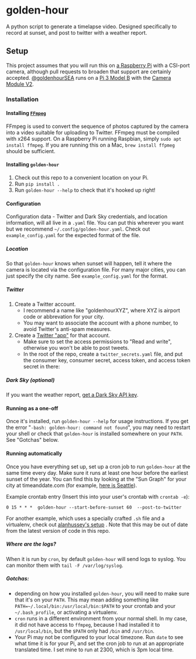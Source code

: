 # golden-hour

A python script to generate a timelapse video. Designed specifically to record at sunset, and post to twitter with a weather report.

## Setup

This project assumes that you will run this on [a Raspberry Pi][pi] with a CSI-port camera, although pull requests to broaden that support are certainly accepted. [@goldenhourSEA][goldenhourSEA] runs on a [Pi 3 Model B][model-3] with the [Camera Module V2][camera].

[pi]: https://www.raspberrypi.org
[camera]: https://www.raspberrypi.org/products/camera-module-v2/
[goldenhourSEA]: https://twitter.com/goldenhourSEA
[model-3]: https://www.raspberrypi.org/products/raspberry-pi-3-model-b/

### Installation

#### Installing [`FFmpeg`][ffmpeg]

FFmpeg is used to convert the sequence of photos captured by the camera into a video suitable for uploading to Twitter. FFmpeg must be compiled with x264 support. On a Raspberry Pi running Raspbian, simply `sudo apt install ffmpeg`. If you are running this on a Mac, `brew install ffpmeg` should be sufficient.

[ffmpeg]: http://ffmpeg.org

#### Installing `golden-hour`

1. Check out this repo to a convenient location on your Pi.
2. Run `pip install .`
3. Run `golden-hour --help` to check that it's hooked up right!

#### Configuration

Configuration data - Twitter and Dark Sky credentials, and location information, will all live in a `.yaml` file.
You can put this wherever you want but we recommend `~/.config/golden-hour.yaml`. 
Check out `example_config.yaml` for the expected format of the file.

##### Location

So that `golden-hour` knows when sunset will happen, tell it where the camera is located via the configuration file. For many major cities, you can just specify the city name.
See `example_config.yaml` for the format.

##### Twitter

1. Create a Twitter account.
    - I recommend a name like "goldenhourXYZ", where XYZ is airport code or abbrevation for your city.
    - You may want to associate the account with a phone number, to avoid Twitter's anti-spam measures.
2. Create a [Twitter "app"][twitter-app] for that account.
    - Make sure to set the access permissions to "Read and write", otherwise you won't be able to post tweets.
    - In the root of the repo, create a `twitter_secrets.yaml` file, and put the consumer key, consumer secret, access token, and access token secret in there:

[twitter-app]: https://apps.twitter.com

##### Dark Sky *(optional)*

If you want the weather report, [get a Dark Sky API key][dark-sky-api].

[dark-sky-api]: https://darksky.net/dev

#### Running as a one-off

Once it's installed, run `golden-hour --help` for usage instructions.
If you get the error "`-bash: golden-hour: command not found`", you may need to restart your shell or check that `golden-hour` is installed somewhere on your `PATH`. See "Gotchas" below.

#### Running automatically

Once you have everything set up, set up a cron job to run `golden-hour` at the same time every day. Make sure it runs at least one hour before the earliest sunset of the year. You can find this by looking at the "Sun Graph" for your city at timeanddate.com (for example, [here is Seattle](https://www.timeanddate.com/sun/usa/seattle)).

Example crontab entry (Insert this into your user's crontab with `crontab -e`):
```cron
0 15 * * *  golden-hour --start-before-sunset 60  --post-to-twitter
```
For another example, which uses a specially crafted `.sh` file and a virtualenv, check out [alanhussey's setup](`https://gist.github.com/alanhussey/0f5ccbd1f28e1c7d2c851bff5c496889`) . Note that this may be out of date from the latest version of code in this repo.

##### Where are the logs?

When it is run by `cron`, by default `golden-hour` will send logs to syslog. You can monitor them with `tail -F /var/log/syslog`.

##### Gotchas:

- depending on how you installed `golden-hour`, you will need to make sure that it's on your `PATH`. This may mean adding something like `PATH=~/.local/bin:/usr/local/bin:$PATH` to your crontab and your `~/.bash_profile`, or activating a virtualenv.
- `cron` runs in a different environment from your normal shell. In my case, it did not have access to `ffmpeg`, because I had installed it to `/usr/local/bin`, but the `$PATH` only had `/bin` and `/usr/bin`.
- Your Pi may not be configured to your local timezone. Run `date` to see what time it is for your Pi, and set the cron job to run at an appropriate translated time. I set mine to run at 2300, which is 3pm local time.
